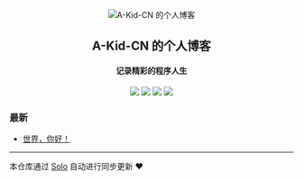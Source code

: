 <p align="center"><img alt="A-Kid-CN 的个人博客" src="https://static.b3log.org/images/brand/solo-32.png"></p><h2 align="center">
A-Kid-CN 的个人博客
</h2>

<h4 align="center">记录精彩的程序人生</h4>
<p align="center"><a title="A-Kid-CN 的个人博客" target="_blank" href="https://github.com/A-Kid-CN/solo-blog"><img src="https://img.shields.io/github/last-commit/A-Kid-CN/solo-blog.svg?style=flat-square&color=FF9900"></a>
<a title="GitHub repo size in bytes" target="_blank" href="https://github.com/A-Kid-CN/solo-blog"><img src="https://img.shields.io/github/repo-size/A-Kid-CN/solo-blog.svg?style=flat-square"></a>
<a title="Solo Version" target="_blank" href="https://github.com/b3log/solo/releases"><img src="https://img.shields.io/badge/solo-3.6.5-f1e05a.svg?style=flat-square&color=blueviolet"></a>
<a title="Hits" target="_blank" href="https://github.com/b3log/hits"><img src="https://hits.b3log.org/A-Kid-CN/solo-blog.svg"></a></p>

### 最新

* [世界，你好！](http://music.backurl.cn/hello-solo)



---

本仓库通过 [Solo](https://github.com/b3log/solo) 自动进行同步更新 ❤️ 
